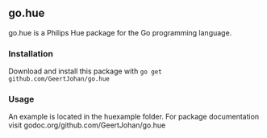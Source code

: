 ## go.hue
go.hue is a Philips Hue package for the Go programming language.

### Installation
Download and install this package with `go get github.com/GeertJohan/go.hue`

### Usage
An example is located in the huexample folder. For package documentation visit godoc.org/github.com/GeertJohan/go.hue